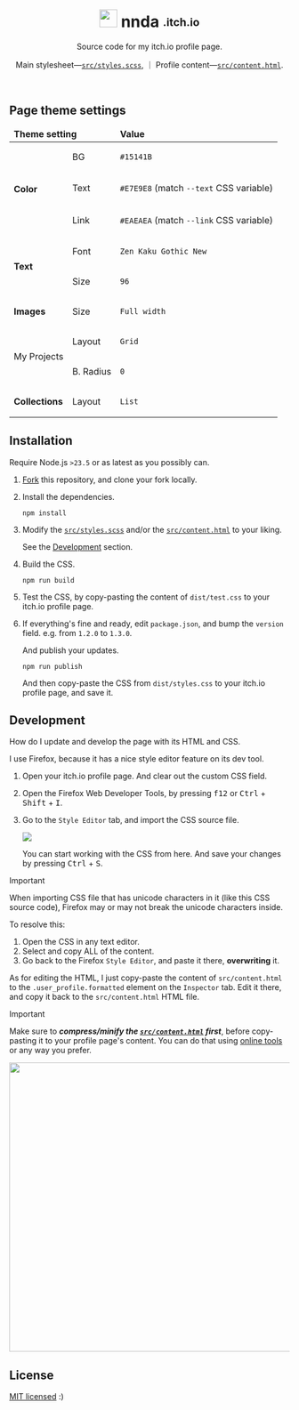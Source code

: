 <h1 align="center"> <img height="32" width="32" src="https://cdn.simpleicons.org/itchdotio/fff"/> nnda&nbsp;<sub><sup>.itch.io</sup></sub> </h1>

<div align="center">

Source code for my itch.io profile page.

Main stylesheet—[`src/styles.scss`](src/styles.scss),
｜
Profile content—[`src/content.html`](src/content.html).

<img src="https://github.com/user-attachments/assets/0f8eff10-4bb0-4f08-ab46-b753652355db" alt="">

</div>

<br>

## Page theme settings

<table>
<thead>
<tr>
<td colspan="2">
  <b> Theme setting </b>
</td>
<td>
  <b> Value </b>
</td>
</tr>
</thead>

<tbody>

<tr>
<td rowspan="3"><b> Color </b></td>
<td> BG </td>
<td>

  `#15141B`

</td>
</tr>

<tr>
<td> Text </td>
<td>

  `#E7E9E8` (match `--text` CSS variable)

</td>
</tr>

<tr>
<td> Link </td>
<td>

  `#EAEAEA` (match `--link` CSS variable)

</td>
</tr>


<tr>
<td rowspan="2"><b> Text </b></td>
<td> Font </td>
<td>

  `Zen Kaku Gothic New`

</td>
</tr>

<tr>
<td> Size </td>
<td>

  `96`

</td>
</tr>


<tr>
<td rowspan="1"><b> Images </b></td>
<td> Size </td>
<td>

  `Full width`

</td>
</tr>


<tr>
<td rowspan="2"> My Projects </td>
<td> Layout </td>
<td>

  `Grid`

</td>
</tr>

<tr>
<td> B. Radius </td>
<td>

  `0`

</td>
</tr>


<tr>
<td rowspan="1"><b> Collections </b></td>
<td> Layout </td>
<td>

  `List`

</td>
</tr>
</tbody>
</table>

## Installation

Require Node.js `>23.5` or as latest as you possibly can.

1. [Fork](https://github.com/nndda/itchio-profile/fork) this repository, and clone your fork locally.

1. Install the dependencies.
    ```
    npm install
    ```

1. Modify the [`src/styles.scss`](src/styles.scss) and/or the [`src/content.html`](src/content.html) to your liking.

    See the [Development](#development) section.

1. Build the CSS.
    ```
    npm run build
    ```

1. Test the CSS, by copy-pasting the content of `dist/test.css` to your itch.io profile page.

1. If everything's fine and ready, edit `package.json`, and bump the `version` field. e.g. from `1.2.0` to `1.3.0`.

    And publish your updates.
    ```
    npm run publish
    ```

    And then copy-paste the CSS from `dist/styles.css` to your itch.io profile page, and save it.

## Development

How do I update and develop the page with its HTML and CSS.

I use Firefox, because it has a nice style editor feature on its dev tool.

1. Open your itch.io profile page. And clear out the custom CSS field.
2. Open the Firefox Web Developer Tools, by pressing <kbd>f12</kbd> or <kbd>Ctrl</kbd> + <kbd>Shift</kbd> + <kbd>I</kbd>.
3. Go to the `Style Editor` tab, and import the CSS source file.

   ![](https://github.com/user-attachments/assets/495e2981-a40e-4d8d-be08-33ddb3567a34)

   You can start working with the CSS from here. And save your changes by pressing <kbd>Ctrl</kbd> + <kbd>S</kbd>.

> [!IMPORTANT]
> When importing CSS file that has unicode characters in it (like this CSS source code),
> Firefox may or may not break the unicode characters inside.
>
> To resolve this:
> 1. Open the CSS in any text editor.
> 2. Select and copy ALL of the content.
> 3. Go back to the Firefox `Style Editor`, and paste it there, **overwriting** it.

As for editing the HTML, I just copy-paste the content of `src/content.html` to the `.user_profile.formatted` element on the `Inspector` tab. Edit it there, and copy it back to the `src/content.html` HTML file.

> [!IMPORTANT]
> Make sure to ***compress/minify the [`src/content.html`](src/content.html) first***, before copy-pasting it to your profile page's content.
> You can do that using [online tools](https://www.google.com/search?q=html+compressor) or any way you prefer.

<div align="center">
  <a href="https://github.com/SAWARATSUKI/KawaiiLogos">
    <img width="520" src="https://github.com/user-attachments/assets/ea12ce4c-abf4-4836-9662-456c67ee2f8b">
  </a>
</div>

## License

[MIT licensed](LICENSE) :)
